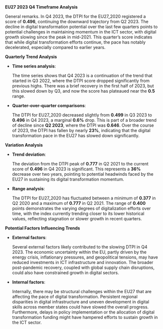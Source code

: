 **EU27 2023 Q4 Timeframe Analysis**

General remarks. In Q4 2023, the DTPI for the EU27_2020 registered a score of **0.496**, continuing the downward trajectory from Q2 2023. The decline in digital transformation potential over the last few quarters points to potential challenges in maintaining momentum in the ICT sector, with digital growth slowing since the peak in mid-2021. This quarter’s score indicates that while digital transformation efforts continue, the pace has notably decelerated, especially compared to earlier years.

**Quarterly Trend Analysis**

- **Time series analysis**:
  
  The time series shows that Q4 2023 is a continuation of the trend that started in Q3 2022, where the DTPI score dropped significantly from previous highs. There was a brief recovery in the first half of 2023, but this slowed down by Q3, and now the score has plateaued near the **0.5** range.

- **Quarter-over-quarter comparisons**:

  The DTPI for EU27_2020 decreased slightly from **0.499** in Q3 2023 to **0.496** in Q4 2023, a marginal **0.6%** drop. This is part of a broader trend of decline since **Q2 2023**, where the DTPI was **0.646**. Over the course of 2023, the DTPI has fallen by nearly **23%**, indicating that the digital transformation pace in the EU27 has slowed down significantly.

**Variation Analysis**

- **Trend deviation**:
  
  The deviation from the DTPI peak of **0.777** in Q2 2021 to the current score of **0.496** in Q4 2023 is significant. This represents a **36%** decrease over two years, pointing to potential headwinds faced by the EU27 in sustaining its digital transformation momentum.

- **Range analysis**:

  The DTPI for EU27_2020 has fluctuated between a minimum of **0.377** in Q2 2020 and a maximum of **0.777** in Q2 2021. The range of **0.400** points demonstrates the varying degrees of digitalization efforts over time, with the index currently trending closer to its lower historical values, reflecting stagnation or slower growth in recent quarters.

**Potential Factors Influencing Trends**

- **External factors**:
  
  Several external factors likely contributed to the slowing DTPI in Q4 2023. The economic uncertainty within the EU, partly driven by the energy crisis, inflationary pressures, and geopolitical tensions, may have reduced investments in ICT infrastructure and innovation. The broader post-pandemic recovery, coupled with global supply chain disruptions, could also have constrained growth in digital sectors.

- **Internal factors**:

  Internally, there may be structural challenges within the EU27 that are affecting the pace of digital transformation. Persistent regional disparities in digital infrastructure and uneven development in digital skills across member states could have slowed the overall progress. Furthermore, delays in policy implementation or the allocation of digital transformation funding might have hampered efforts to sustain growth in the ICT sector.


